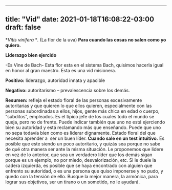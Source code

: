 
---
title: "Vid"
date: 2021-01-18T16:08:22-03:00
draft: false
--- 
        

 

 





**Vitis *vinífera** **.* (La flor de la uva)
**Para cuando las cosas no
 salen como yo quiero.**


**Liderazgo bien ejercido** 

-Es Vine de Bach- Esta flor esta en el sistema Bach,
 quisimos hacerla igual en honor al gran maestro. Esta es una vid misionera.
 


**Positivo:**  liderazgo, autoridad innata y apacible


**Negativo:**  autoritarismo – prevalescencia sobre los
 demás.
 


**Resumen:**  refleja el estado floral de las personas
 excesivamente autoritarias y que quieren lo que ellos quieren, especialmente
 con las personas subordinadas a ellos, hijos, gente más chica en edad o cuerpo,
 “súbditos”, empleados.
Es el típico jefe de los cuales todo el mundo se queja,
 pero no de frente.
Puede indicar también que uno no está ejerciendo bien su
 autoridad y está reclamando más que enseñando. Puede que uno no sepa todavía
 bien como es liderar dignamente. Estado floral del que necesita aprender a  ser un buen líder.
**Cuando sale en un
 test intuitivo.**  Es posible que este siendo un poco
 autoritario, y quizás sea porque no sabe de qué otra manera ser ante la misma
 situación.
Le proponemos que lidere en
 vez de lo anterior, que sea un verdadero líder que los demás sigan porque es un
 ejemplo, no por miedo, desvalorización, etc.
Si le duele la cadera
 izquierda, es posible que se haya encontrado con alguien que enfrento su
 autoridad, o es una persona que quiso imponerse y no pudo, y quedo con la
 tensión de ello.
Busque la mejor manera, la
 armónica, para lograr sus objetivos, ser un tirano o un sometido, no le
 ayudará.



